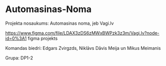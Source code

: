 # Automasinas-Noma

Projekta nosaukums: Automasinas noma, jeb Vagi.lv

https://www.figma.com/file/LDAX3zDS6zMWxBWPzk3z3m/Vagi.lv?node-id=0%3A1 figma projekts

Komandas biedri: Edgars Zvirgzds, Niklāvs Dāvis Meija un Mikus Meimanis

Grupa: DP1-2